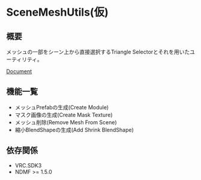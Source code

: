 SceneMeshUtils(仮)
====

## 概要

メッシュの一部をシーン上から直接選択するTriangle Selectorとそれを用いたユーティリティ。

[Document](https://tliks.github.io/SMU-Docs/docs/intro)

## 機能一覧
- メッシュPrefabの生成(Create Module)
- マスク画像の生成(Create Mask Texture)
- メッシュ削除(Remove Mesh From Scene)
- 縮小BlendShapeの生成(Add Shrink BlendShape)

## 依存関係
- VRC.SDK3
- NDMF >= 1.5.0

